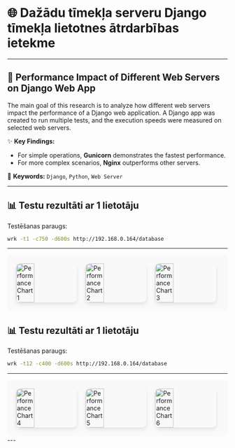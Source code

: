 # 🌐 Dažādu tīmekļa serveru Django tīmekļa lietotnes ātrdarbības ietekme

---

## 🚀 Performance Impact of Different Web Servers on Django Web App

The main goal of this research is to analyze how different web servers impact the performance of a Django web application. A Django app was created to run multiple tests, and the execution speeds were measured on selected web servers.

✨ **Key Findings:**
- For simple operations, **Gunicorn** demonstrates the fastest performance.
- For more complex scenarios, **Nginx** outperforms other servers.

🔑 **Keywords:** `Django`, `Python`, `Web Server`

---

## 📊 Testu rezultāti ar 1 lietotāju

Testēšanas paraugs: 
```bash
wrk -t1 -c750 -d600s http://192.168.0.164/database
```

---
<div style="display: flex; flex-wrap: wrap; gap: 20px; padding: 20px; background-color: #f9f9f9; border-radius: 10px;">
  <img src="/mnt/data/image.png" alt="Performance Chart 1" style="width: 30%; max-width: 300px; border-radius: 10px; box-shadow: 0px 4px 8px rgba(0, 0, 0, 0.1);">
  <img src="/mnt/data/image.png" alt="Performance Chart 2" style="width: 30%; max-width: 300px; border-radius: 10px; box-shadow: 0px 4px 8px rgba(0, 0, 0, 0.1);">
  <img src="/mnt/data/image.png" alt="Performance Chart 3" style="width: 30%; max-width: 300px; border-radius: 10px; box-shadow: 0px 4px 8px rgba(0, 0, 0, 0.1);">
</div>

## 📊 Testu rezultāti ar 1 lietotāju

Testēšanas paraugs: 
```bash
wrk -t12 -c400 -d600s http://192.168.0.164/database
```
---
<div style="display: flex; flex-wrap: wrap; gap: 20px; padding: 20px; background-color: #f9f9f9; border-radius: 10px;">
  <img src="/mnt/data/image.png" alt="Performance Chart 4" style="width: 30%; max-width: 300px; border-radius: 10px; box-shadow: 0px 4px 8px rgba(0, 0, 0, 0.1);">
  <img src="/mnt/data/image.png" alt="Performance Chart 5" style="width: 30%; max-width: 300px; border-radius: 10px; box-shadow: 0px 4px 8px rgba(0, 0, 0, 0.1);">
  <img src="/mnt/data/image.png" alt="Performance Chart 6" style="width: 30%; max-width: 300px; border-radius: 10px; box-shadow: 0px 4px 8px rgba(0, 0, 0, 0.1);">
</div>
---



